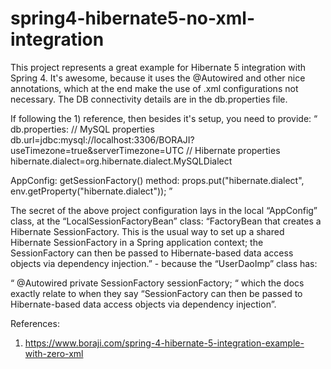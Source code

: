 # spring4-hibernate5-no-xml-integration

This project represents a great example for Hibernate 5 integration with Spring 4. It's awesome, because it uses the @Autowired and other nice annotations, which at the end make the use of .xml configurations not necessary.
The DB connectivity details are in the db.properties file.

If following the 1) reference, then besides it's setup, you need to provide:
“
db.properties:
// MySQL properties
db.url=jdbc:mysql://localhost:3306/BORAJI?useTimezone=true&serverTimezone=UTC
// Hibernate properties
hibernate.dialect=org.hibernate.dialect.MySQLDialect

AppConfig:
getSessionFactory() method:
props.put("hibernate.dialect", env.getProperty("hibernate.dialect"));
”

The secret of the above project configuration lays in the local “AppConfig” class, at the “LocalSessionFactoryBean” class:
“FactoryBean that creates a Hibernate SessionFactory. This is the usual way to set up a shared Hibernate SessionFactory in a Spring application context; the SessionFactory can then be passed to Hibernate-based data access objects via dependency injection.” - because the “UserDaoImp” class has:

“   @Autowired
   private SessionFactory sessionFactory;
“
which the docs exactly relate to when they say “SessionFactory can then be passed to Hibernate-based data access objects via dependency injection”.

References:
1) https://www.boraji.com/spring-4-hibernate-5-integration-example-with-zero-xml
